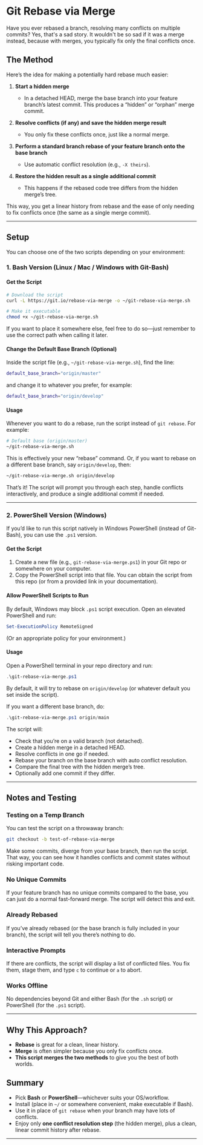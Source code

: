 # Git Rebase via Merge

Have you ever rebased a branch, resolving many conflicts on multiple commits?
Yes, that's a sad story. It wouldn't be so sad if it was a merge instead, because with merges, you typically fix only the final conflicts once.

## The Method

Here’s the idea for making a potentially hard rebase much easier:

1. **Start a hidden merge**
   - In a detached HEAD, merge the base branch into your feature branch’s latest commit. This produces a “hidden” or “orphan” merge commit.

2. **Resolve conflicts (if any) and save the hidden merge result**
   - You only fix these conflicts once, just like a normal merge.

3. **Perform a standard branch rebase of your feature branch onto the base branch**
   - Use automatic conflict resolution (e.g., `-X theirs`).

4. **Restore the hidden result as a single additional commit**
   - This happens if the rebased code tree differs from the hidden merge’s tree.

This way, you get a linear history from rebase and the ease of only needing to fix conflicts once (the same as a single merge commit).

---

## Setup

You can choose one of the two scripts depending on your environment:

### 1. Bash Version (Linux / Mac / Windows with Git-Bash)

#### Get the Script
```bash
# Download the script
curl -L https://git.io/rebase-via-merge -o ~/git-rebase-via-merge.sh

# Make it executable
chmod +x ~/git-rebase-via-merge.sh
```
If you want to place it somewhere else, feel free to do so—just remember to use the correct path when calling it later.

#### Change the Default Base Branch (Optional)
Inside the script file (e.g., `~/git-rebase-via-merge.sh`), find the line:
```bash
default_base_branch="origin/master"
```
and change it to whatever you prefer, for example:
```bash
default_base_branch="origin/develop"
```

#### Usage
Whenever you want to do a rebase, run the script instead of `git rebase`. For example:
```bash
# Default base (origin/master)
~/git-rebase-via-merge.sh
```
This is effectively your new “rebase” command. Or, if you want to rebase on a different base branch, say `origin/develop`, then:
```bash
~/git-rebase-via-merge.sh origin/develop
```
That’s it! The script will prompt you through each step, handle conflicts interactively, and produce a single additional commit if needed.

---

### 2. PowerShell Version (Windows)
If you’d like to run this script natively in Windows PowerShell (instead of Git-Bash), you can use the `.ps1` version.

#### Get the Script
1. Create a new file (e.g., `git-rebase-via-merge.ps1`) in your Git repo or somewhere on your computer.
2. Copy the PowerShell script into that file. You can obtain the script from this repo (or from a provided link in your documentation).

#### Allow PowerShell Scripts to Run
By default, Windows may block `.ps1` script execution. Open an elevated PowerShell and run:
```powershell
Set-ExecutionPolicy RemoteSigned
```
(Or an appropriate policy for your environment.)

#### Usage
Open a PowerShell terminal in your repo directory and run:
```powershell
.\git-rebase-via-merge.ps1
```
By default, it will try to rebase on `origin/develop` (or whatever default you set inside the script).

If you want a different base branch, do:
```powershell
.\git-rebase-via-merge.ps1 origin/main
```

The script will:
- Check that you’re on a valid branch (not detached).
- Create a hidden merge in a detached HEAD.
- Resolve conflicts in one go if needed.
- Rebase your branch on the base branch with auto conflict resolution.
- Compare the final tree with the hidden merge’s tree.
- Optionally add one commit if they differ.

---

## Notes and Testing

### Testing on a Temp Branch
You can test the script on a throwaway branch:
```bash
git checkout -b test-of-rebase-via-merge
```
Make some commits, diverge from your base branch, then run the script. That way, you can see how it handles conflicts and commit states without risking important code.

### No Unique Commits
If your feature branch has no unique commits compared to the base, you can just do a normal fast-forward merge. The script will detect this and exit.

### Already Rebased
If you’ve already rebased (or the base branch is fully included in your branch), the script will tell you there’s nothing to do.

### Interactive Prompts
If there are conflicts, the script will display a list of conflicted files. You fix them, stage them, and type `c` to continue or `a` to abort.

### Works Offline
No dependencies beyond Git and either Bash (for the `.sh` script) or PowerShell (for the `.ps1` script).

---

## Why This Approach?

- **Rebase** is great for a clean, linear history.
- **Merge** is often simpler because you only fix conflicts once.
- **This script merges the two methods** to give you the best of both worlds.

## Summary
- Pick **Bash** or **PowerShell**—whichever suits your OS/workflow.
- Install (place in `~/` or somewhere convenient, make executable if Bash).
- Use it in place of `git rebase` when your branch may have lots of conflicts.
- Enjoy only **one conflict resolution step** (the hidden merge), plus a clean, linear commit history after rebase.

---

